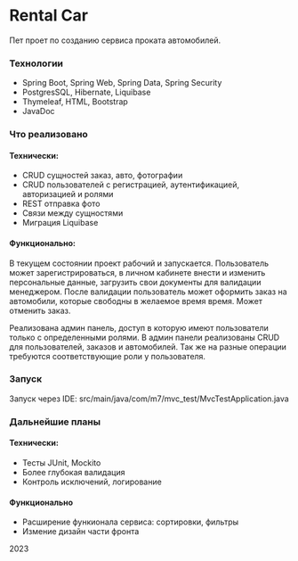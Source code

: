 # Rental Car

Пет проет по созданию сервиса проката автомобилей.

### Технологии

* Spring Boot, Spring Web, Spring Data, Spring Security
* PostgresSQL, Hibernate, Liquibase
* Thymeleaf, HTML, Bootstrap
* JavaDoc

### Что реализовано
#### Технически:
* CRUD сущностей заказ, авто, фотографии
* CRUD пользователей с регистрацией, аутентификацией, авторизацией и ролями
* REST отправка фото
* Связи между сущностями
* Миграция Liquibase

#### Функционально:

В текущем состоянии проект рабочий и запускается. Пользователь может зарегистрироваться, в личном кабинете внести и
изменить персональные данные, загрузить свои документы для валидации менеджером. После валидации пользователь
может оформить заказ на автомобили, которые свободны в желаемое время время. Может отменить заказ.

Реализована админ панель, доступ в которую имеют пользователи только с определенными ролями. В админ панели реализованы
CRUD для пользователей, заказов и автомобилей. Так же на разные операции требуются соответствующие роли у пользователя.

### Запуск

Запуск через IDE: src/main/java/com/m7/mvc_test/MvcTestApplication.java

### Дальнейшие планы
#### Технически:
* Тесты JUnit, Mockito
* Более глубокая валидация
* Контроль исключений, логирование

#### Функционально
* Расширение функионала сервиса: сортировки, фильтры
* Измение дизайн части фронта


2023
